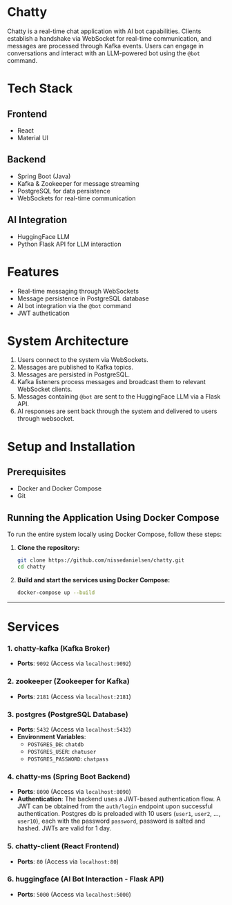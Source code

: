 
# Chatty

Chatty is a real-time chat application with AI bot capabilities. Clients establish a handshake via WebSocket for real-time communication, and messages are processed through Kafka events. Users can engage in conversations and interact with an LLM-powered bot using the `@bot` command.

# Tech Stack

## Frontend
- React
- Material UI

## Backend
- Spring Boot (Java)
- Kafka & Zookeeper for message streaming
- PostgreSQL for data persistence
- WebSockets for real-time communication

## AI Integration
- HuggingFace LLM
- Python Flask API for LLM interaction

# Features
- Real-time messaging through WebSockets
- Message persistence in PostgreSQL database
- AI bot integration via the `@bot` command 
- JWT authetication

# System Architecture
1. Users connect to the system via WebSockets.
2. Messages are published to Kafka topics.
3. Messages are persisted in PostgreSQL.
4. Kafka listeners process messages and broadcast them to relevant WebSocket clients.
5. Messages containing `@bot` are sent to the HuggingFace LLM via a Flask API.
6. AI responses are sent back through the system and delivered to users through websocket.

# Setup and Installation

## Prerequisites
- Docker and Docker Compose
- Git

## Running the Application Using Docker Compose
To run the entire system locally using Docker Compose, follow these steps:

1. **Clone the repository:**
    ```bash
    git clone https://github.com/nissedanielsen/chatty.git
    cd chatty
    ```

2. **Build and start the services using Docker Compose:**
    ```bash
    docker-compose up --build
    ```
---
# Services

### 1. **chatty-kafka** (Kafka Broker)
   - **Ports**: `9092` (Access via `localhost:9092`)

### 2. **zookeeper** (Zookeeper for Kafka)
   - **Ports**: `2181` (Access via `localhost:2181`)

### 3. **postgres** (PostgreSQL Database)
   - **Ports**: `5432` (Access via `localhost:5432`)
   - **Environment Variables**:
     - `POSTGRES_DB`: `chatdb`
     - `POSTGRES_USER`: `chatuser`
     - `POSTGRES_PASSWORD`: `chatpass`

### 4. **chatty-ms** (Spring Boot Backend)
   - **Ports**: `8090` (Access via `localhost:8090`)
   - **Authentication**: The backend uses a JWT-based authentication flow. A JWT can be obtained from the `auth/login` endpoint upon successful authentication. Postgres db is preloaded with 10 users (`user1`, `user2`, ..., `user10`), each with the password `password`, password is salted and hashed. JWTs are valid for 1 day.

### 5. **chatty-client** (React Frontend)
   - **Ports**: `80` (Access via `localhost:80`)

### 6. **huggingface** (AI Bot Interaction - Flask API)
   - **Ports**: `5000` (Access via `localhost:5000`)